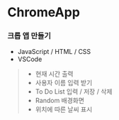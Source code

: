 # ChromeApp
### 크롭 앱 만들기 
- JavaScript / HTML / CSS
- VSCode 
> - 현재 시간 출력 
> - 사용자 이름 입력 받기 
> - To Do List 입력 / 저장 / 삭제 
> - Random 배경화면 
> - 위치에 따른 날씨 표시 
